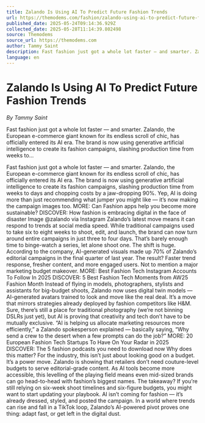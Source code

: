 ```yaml
---
title: Zalando Is Using AI To Predict Future Fashion Trends
url: https://themodems.com/fashion/zalando-using-ai-to-predict-future-fashion-trends/
published_date: 2025-05-24T09:14:36.929Z
collected_date: 2025-05-28T11:14:39.802498
source: Themodems
source_url: https://themodems.com
author: Tammy Saint
description: Fast fashion just got a whole lot faster — and smarter. Zalando, the European e-commerce giant known for its endless scroll of chic, has officially entered its AI era. The brand is now using generative artificial intelligence to create its fashion campaigns, slashing production time from weeks to...
language: en
---
```


# Zalando Is Using AI To Predict Future Fashion Trends

*By Tammy Saint*

Fast fashion just got a whole lot faster — and smarter. Zalando, the European e-commerce giant known for its endless scroll of chic, has officially entered its AI era. The brand is now using generative artificial intelligence to create its fashion campaigns, slashing production time from weeks to...

Fast fashion just got a whole lot faster — and smarter. Zalando, the European e-commerce giant known for its endless scroll of chic, has officially entered its AI era. The brand is now using generative artificial intelligence to create its fashion campaigns, slashing production time from weeks to days and chopping costs by a jaw-dropping 90%. 
 Yep, AI is doing more than just recommending what jumper you might like — it’s now making the campaign images too. 
 MORE: Can Fashion apps help you become more sustainable? 
 DISCOVER: How fashion is embracing digital in the face of disaster 
 Image @zalando via Instagram 
 Zalando’s latest move means it can respond to trends at social media speed. While traditional campaigns used to take six to eight weeks to shoot, edit, and launch, the brand can now turn around entire campaigns in just three to four days. That’s barely enough time to binge-watch a series, let alone shoot one. 
 The shift is huge. According to the company, AI-generated visuals made up 70% of Zalando’s editorial campaigns in the final quarter of last year. The result? Faster trend response, fresher content, and more engaged users. Not to mention a major marketing budget makeover. 
 MORE: Best Fashion Tech Instagram Accounts To Follow In 2025 
 DISCOVER: 5 Best Fashion Tech Moments from AW25 Fashion Month 
 Instead of flying in models, photographers, stylists and assistants for big-budget shoots, Zalando now uses digital twin models — AI-generated avatars trained to look and move like the real deal. It’s a move that mirrors strategies already deployed by fashion competitors like H&amp;M. Sure, there’s still a place for traditional photography (we’re not binning DSLRs just yet), but AI is proving that creativity and tech don’t have to be mutually exclusive. 
 “AI is helping us allocate marketing resources more efficiently,” a Zalando spokesperson explained — basically saying, “Why send a crew to the desert when a few prompts can do the job?” 
 MORE: 20 European Fashion Tech Startups To Have On Your Radar in 2025 
 DISCOVER: The 5 fashion podcasts you need to download now 
 Why does this matter? 
 For the industry, this isn’t just about looking good on a budget. It’s a power move. Zalando is showing that retailers don’t need couture-level budgets to serve editorial-grade content. As AI tools become more accessible, this levelling of the playing field means even mid-sized brands can go head-to-head with fashion’s biggest names. 
 The takeaway? If you’re still relying on six-week shoot timelines and six-figure budgets, you might want to start updating your playbook. AI isn’t coming for fashion — it’s already dressed, styled, and posted the campaign. 
 In a world where trends can rise and fall in a TikTok loop, Zalando’s AI-powered pivot proves one thing: adapt fast, or get left in the digital dust.
